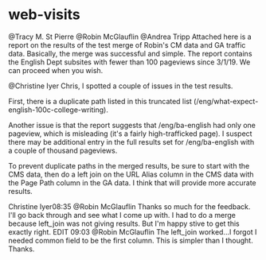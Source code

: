 # web-visits

@Tracy M. St Pierre @Robin McGlauflin @Andrea Tripp Attached here is a report on the results of the test merge of Robin's CM data and GA traffic data. Basically, the merge was successful and simple. The report contains the English Dept subsites with fewer than 100 pageviews since 3/1/19. We can proceed when you wish.

@Christine Iyer
Chris, I spotted a couple of issues in the test results.

First, there is a duplicate path listed in this truncated list (/eng/what-expect-english-100c-college-writing).

Another issue is that the report suggests that /eng/ba-english had only one pageview, which is misleading (it's a fairly high-trafficked page). I suspect there may be additional entry in the full results set for /eng/ba-english with a couple of thousand pageviews.

To prevent duplicate paths in the merged results, be sure to start with the CMS data, then do a left join on the URL Alias column in the CMS data with the Page Path column in the GA data. I think that will provide more accurate results.

Christine Iyer08:35
@Robin McGlauflin Thanks so much for the feedback. I'll go back through and see what I come up with. I had to do a merge because left_join was not giving results. But I'm happy stive to get this exactly right.
EDIT
09:03
@Robin McGlauflin The left_join worked...I forgot I needed common field to be the first column. This is simpler than I thought. Thanks.


